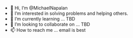 - 👋 Hi, I’m @MichaelNapalan
- 👀 I’m interested in solving problems and helping others.
- 🌱 I’m currently learning ... TBD
- 💞️ I’m looking to collaborate on ... TBD
- 📫 How to reach me ... email is best

<!---
MichaelNapalan/MichaelNapalan is a ✨ special ✨ repository because its `README.md` (this file) appears on your GitHub profile.
You can click the Preview link to take a look at your changes.
--->
